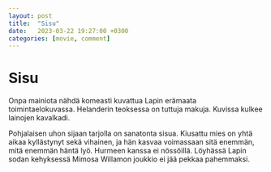 ```yaml
---
layout: post
title:  "Sisu"
date:   2023-03-22 19:27:00 +0300
categories: [movie, comment]
---
```


# Sisu

Onpa mainiota nähdä komeasti kuvattua Lapin erämaata toimintaelokuvassa. Helanderin teoksessa on tuttuja makuja. Kuvissa kulkee lainojen kavalkadi.

Pohjalaisen uhon sijaan tarjolla on sanatonta sisua. Kiusattu mies on yhtä aikaa kyllästynyt sekä vihainen, ja hän kasvaa voimassaan sitä enemmän, mitä enemmän häntä lyö. Hurmeen kanssa ei nössöillä. Löyhässä Lapin sodan kehyksessä Mimosa Willamon joukkio ei jää pekkaa pahemmaksi.

[//]: # "https://www.imdb.com/title/tt14846026/"